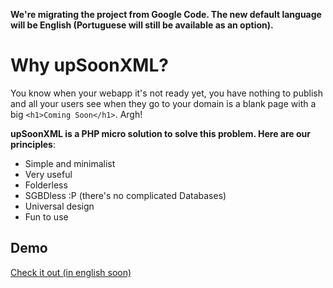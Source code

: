 **We're migrating the project from Google Code. The new default language will be English (Portuguese will still be available as an option).**

Why upSoonXML?
=============

You know when your webapp it's not ready yet, you have nothing to publish and all your users see when they go to your domain is a blank page with  a big `<h1>Coming Soon</h1>`. Argh! 

**upSoonXML is a PHP micro solution to solve this problem. Here are our principles**:

* Simple and minimalist
* Very useful
* Folderless
* SGBDless :P (there's no complicated Databases)
* Universal design
* Fun to use

Demo
-------
[Check it out (in english soon)](http://labs.rodrigomuniz.com/upsoonXML/)